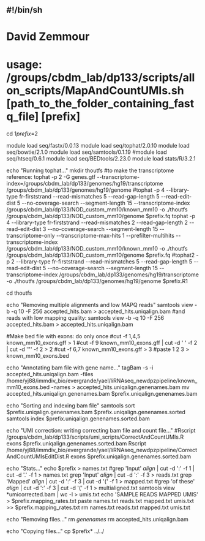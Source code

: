 ## #!/bin/sh
# David Zemmour
# usage: /groups/cbdm_lab/dp133/scripts/allon_scripts/MapAndCountUMIs.sh [path_to_the_folder_containing_fastq_file] [prefix]

cd $1
prefix=$2

module load seq/fastx/0.0.13
module load seq/tophat/2.0.10
module load seq/bowtie/2.1.0
module load seq/samtools/0.1.19
#module load seq/htseq/0.6.1
module load seq/BEDtools/2.23.0
module load stats/R/3.2.1

echo "Running tophat..."
mkdir thoutfs
#to make the transcriptome reference: tophat -p 2 -G genes.gtf --transcriptome-index=/groups/cbdm_lab/dp133/genomes/hg19/transcriptome /groups/cbdm_lab/dp133/genomes/hg19/genome
#tophat -p 4 --library-type fr-firststrand --read-mismatches 5 --read-gap-length 5 --read-edit-dist 5 --no-coverage-search --segment-length 15 --transcriptome-index /groups/cbdm_lab/dp133/NOD_custom_mm10/known_mm10 -o ./thoutfs /groups/cbdm_lab/dp133/NOD_custom_mm10/genome $prefix.fq
tophat -p 4 --library-type fr-firststrand --read-mismatches 2 --read-gap-length 2 --read-edit-dist 3 --no-coverage-search --segment-length 15 --transcriptome-only --transcriptome-max-hits 1 --prefilter-multihits --transcriptome-index /groups/cbdm_lab/dp133/NOD_custom_mm10/known_mm10 -o ./thoutfs /groups/cbdm_lab/dp133/NOD_custom_mm10/genome $prefix.fq
#tophat2 -p 2 --library-type fr-firststrand --read-mismatches 5 --read-gap-length 5 --read-edit-dist 5 --no-coverage-search --segment-length 15 --transcriptome-index /groups/cbdm_lab/dp133/genomes/hg19/transcriptome -o ./thoutfs /groups/cbdm_lab/dp133/genomes/hg19/genome $prefix.R1

cd thoutfs

echo "Removing multiple alignments and low MAPQ reads"
samtools view -b -q 10 -F 256 accepted_hits.bam > accepted_hits.uniqalign.bam
#and reads with low mapping quality: samtools view -b -q 10 -F 256 accepted_hits.bam > accepted_hits.uniqalign.bam

#Make bed file with exons: do only once
	#cut -f 1,4,5  known_mm10_exons.gff > 1
	#cut -f 9 known_mm10_exons.gff | cut -d ' ' -f 2 | cut -d '"' -f 2 > 2
	#cut -f 6,7 known_mm10_exons.gff > 3
	#paste 1 2 3 > known_mm10_exons.bed

echo "Annotating bam file with gene name..."
tagBam -s -i accepted_hits.uniqalign.bam -files /home/yj88/immdiv_bio/evergrande/yael/liRNAseq_newdpzpipeline/known_mm10_exons.bed -names > accepted_hits.uniqalign.genenames.bam
mv accepted_hits.uniqalign.genenames.bam $prefix.uniqalign.genenames.bam

echo "Sorting and indexing bam file"
samtools sort $prefix.uniqalign.genenames.bam $prefix.uniqalign.genenames.sorted
samtools index $prefix.uniqalign.genenames.sorted.bam

echo "UMI correction: writing correcting bam file and count file..."
#Rscript /groups/cbdm_lab/dp133/scripts/umi_scripts/CorrectAndCountUMIs.R exons $prefix.uniqalign.genenames.sorted.bam
Rscript /home/yj88/immdiv_bio/evergrande/yael/liRNAseq_newdpzpipeline/CorrectAndCountUMIsEditDist.R exons $prefix.uniqalign.genenames.sorted.bam

echo "Stats..."
echo $prefix > names.txt
#grep 'Input' *align* | cut -d ':' -f 1 | cut -d '.' -f 1 > names.txt
grep 'Input' *align* | cut -d ':' -f 3 > reads.txt
grep 'Mapped' *align* | cut -d ':' -f 3 | cut -d '(' -f 1 > mapped.txt
#grep 'of these' *align* | cut -d ':' -f 3 | cut -d '(' -f 1 > multialigned.txt
samtools view *umicorrected.bam | wc -l > umis.txt
echo 'SAMPLE READS MAPPED UMIS' > $prefix.mapping_rates.txt
paste names.txt reads.txt mapped.txt umis.txt >> $prefix.mapping_rates.txt
rm names.txt reads.txt mapped.txt umis.txt

echo "Removing files..."
rm *genenames*
rm accepted_hits.uniqalign.bam

echo "Copying files..."
cp $prefix* ../../

